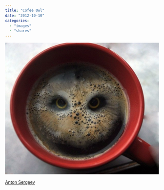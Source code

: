 ```yaml
---
title: "Cofee Owl"
date: "2012-10-10"
categories: 
  - "images"
  - "shares"
---
```


![](images/tumblr_mbf04qBFca1qz4vrlo1_640.jpg)

[Anton Sergeev](http://vk.com/slaros?z=photo1017283_288107613/album1017283_00)
